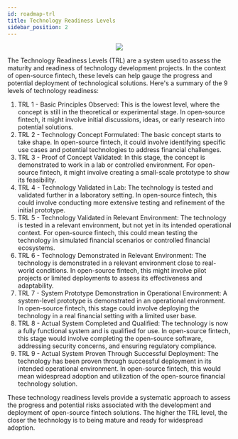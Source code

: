 ```yaml
---
id: roadmap-trl
title: Technology Readiness Levels
sidebar_position: 2
---
```


<div>
<p style="text-align: center"><img src="https://github.com/finos/zenith/blob/main/primers/TRL%20Master.png?raw=true"></p>
</div>

The Technology Readiness Levels (TRL) are a system used to assess the maturity and readiness of technology development projects. In the context of open-source fintech, these levels can help gauge the progress and potential deployment of technological solutions. Here's a summary of the 9 levels of technology readiness:

1. TRL 1 - Basic Principles Observed: This is the lowest level, where the concept is still in the theoretical or experimental stage. In open-source fintech, it might involve initial discussions, ideas, or early research into potential solutions.
2. TRL 2 - Technology Concept Formulated: The basic concept starts to take shape. In open-source fintech, it could involve identifying specific use cases and potential technologies to address financial challenges.
3. TRL 3 - Proof of Concept Validated: In this stage, the concept is demonstrated to work in a lab or controlled environment. For open-source fintech, it might involve creating a small-scale prototype to show its feasibility.
4. TRL 4 - Technology Validated in Lab: The technology is tested and validated further in a laboratory setting. In open-source fintech, this could involve conducting more extensive testing and refinement of the initial prototype.
5. TRL 5 - Technology Validated in Relevant Environment: The technology is tested in a relevant environment, but not yet in its intended operational context. For open-source fintech, this could mean testing the technology in simulated financial scenarios or controlled financial ecosystems.
6. TRL 6 - Technology Demonstrated in Relevant Environment: The technology is demonstrated in a relevant environment close to real-world conditions. In open-source fintech, this might involve pilot projects or limited deployments to assess its effectiveness and adaptability.
7. TRL 7 - System Prototype Demonstration in Operational Environment: A system-level prototype is demonstrated in an operational environment. In open-source fintech, this stage could involve deploying the technology in a real financial setting with a limited user base.
8. TRL 8 - Actual System Completed and Qualified: The technology is now a fully functional system and is qualified for use. In open-source fintech, this stage would involve completing the open-source software, addressing security concerns, and ensuring regulatory compliance.
9. TRL 9 - Actual System Proven Through Successful Deployment: The technology has been proven through successful deployment in its intended operational environment. In open-source fintech, this would mean widespread adoption and utilization of the open-source financial technology solution.

These technology readiness levels provide a systematic approach to assess the progress and potential risks associated with the development and deployment of open-source fintech solutions. The higher the TRL level, the closer the technology is to being mature and ready for widespread adoption.
